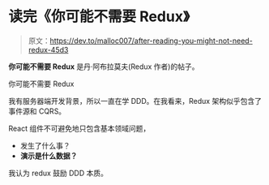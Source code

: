 # 读完《你可能不需要 Redux》

> 原文：<https://dev.to/malloc007/after-reading-you-might-not-need-redux-45d3>

**你可能不需要 Redux** 是丹·阿布拉莫夫(Redux 作者)的帖子。

你可能不需要 Redux

我有服务器端开发背景，所以一直在学 DDD。在我看来，Redux 架构似乎包含了事件源和 CQRS。

React 组件不可避免地只包含基本领域问题，

*   发生了什么事？
*   **演示是什么数据？**

我认为 redux 鼓励 DDD 本质。